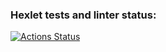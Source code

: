 ### Hexlet tests and linter status:
[![Actions Status](https://github.com/Releas98/java-project-lvl1/workflows/hexlet-check/badge.svg)](https://github.com/Releas98/java-project-lvl1/actions)
